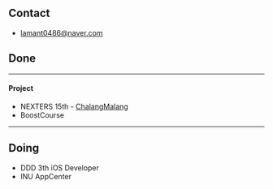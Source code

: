 ## Contact

- lamant0486@naver.com

## Done
---
 #### Project
- NEXTERS 15th - [ChalangMalang](https://apps.apple.com/kr/app/찰랑말랑/id1477694079)
- BoostCourse


---

## Doing
- DDD 3th iOS Developer
- INU AppCenter

